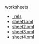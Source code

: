 worksheets

  * <a href="_rels/README.md">_rels</a>
  * <a href="sheet1.xml">sheet1.xml</a>
  * <a href="sheet2.xml">sheet2.xml</a>
  * <a href="sheet3.xml">sheet3.xml</a>
  * <a href="sheet4.xml">sheet4.xml</a>

